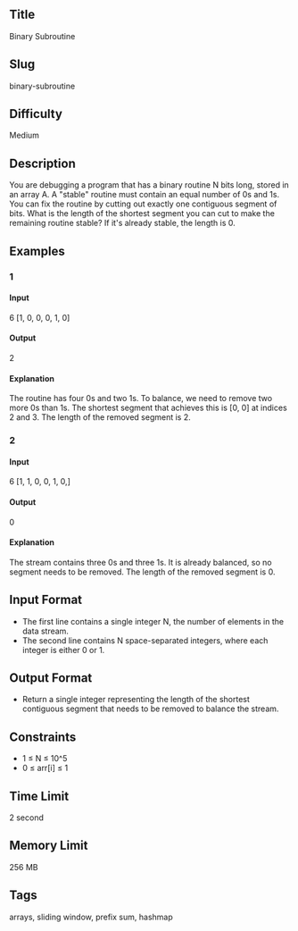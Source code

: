 ## Title

Binary Subroutine

## Slug

binary-subroutine

## Difficulty

Medium

## Description

You are debugging a program that has a binary routine N bits long, stored in an array A. A "stable" routine must contain an equal number of 0s and 1s. You can fix the routine by cutting out exactly one contiguous segment of bits. What is the length of the shortest segment you can cut to make the remaining routine stable? If it's already stable, the length is 0.

## Examples

### 1

#### Input

6
[1, 0, 0, 0, 1, 0]

#### Output

2

#### Explanation

The routine has four 0s and two 1s. To balance, we need to remove two more 0s than 1s.
The shortest segment that achieves this is [0, 0] at indices 2 and 3. 
The length of the removed segment is 2.


### 2

#### Input

6
[1, 1, 0, 0, 1, 0,]

#### Output

0

#### Explanation

The stream contains three 0s and three 1s. It is already balanced, so no segment needs to be removed. 
The length of the removed segment is 0.


## Input Format

- The first line contains a single integer N, the number of elements in the data stream.
- The second line contains N space-separated integers, where each integer is either 0 or 1.

## Output Format

- Return a single integer representing the length of the shortest contiguous segment that needs to be removed to balance the stream.

## Constraints

- 1 ≤ N ≤ 10^5
- 0 ≤ arr[i] ≤ 1

## Time Limit

2 second

## Memory Limit

256 MB

## Tags

arrays, sliding window, prefix sum, hashmap